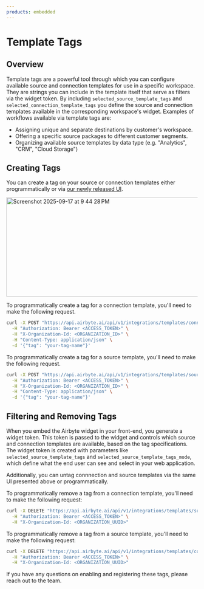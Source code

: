 ```yaml
---
products: embedded
---
```


# Template Tags

## Overview

Template tags are a powerful tool through which you can configure available source and connection templates for use in a specific workspace. They are strings you can include in the template itself that serve as filters via the widget token. By including `selected_source_template_tags` and `selected_connection_template_tags` you define the source and connection templates available in the corresponding workspace's widget. Examples of workflows available via template tags are:

- Assigning unique and separate destinations by customer's workspace.
- Offering a specific source packages to different customer segments.
- Organizing available source templates by data type (e.g. "Analytics", "CRM", "Cloud Storage")

## Creating Tags
You can create a tag on your source or connection templates either programmatically or via [our newly released UI](https://app.airbyte.ai).

<img width="936" height="261" alt="Screenshot 2025-09-17 at 9 44 28 PM" src="https://github.com/user-attachments/assets/aebc08af-e922-4cf8-b35f-b5880d57a1f3" />


To programmatically create a tag for a connection template, you'll need to make the following request.

``` bash
curl -X POST "https://api.airbyte.ai/api/v1/integrations/templates/connections/{id}/tag" \
  -H "Authorization: Bearer <ACCESS_TOKEN>" \
  -H "X-Organization-Id: <ORGANIZATION_ID>" \
  -H "Content-Type: application/json" \
  -d '{"tag": "your-tag-name"}'
```

To programmatically create a tag for a source template, you'll need to make the following request.

```bash
curl -X POST "https://api.airbyte.ai/api/v1/integrations/templates/sources/{id}/tag" \
  -H "Authorization: Bearer <ACCESS_TOKEN>" \
  -H "X-Organization-Id: <ORGANIZATION_ID>" \
  -H "Content-Type: application/json" \
  -d '{"tag": "your-tag-name"}'
```

## Filtering and Removing Tags

When you embed the Airbyte widget in your front-end, you generate a widget token. This token is passed to the widget and controls which source and connection templates are available, based on the tag specifications. 
The widget token is created with parameters like ‎`selected_source_template_tags` and ‎`selected_source_template_tags_mode`, which define what the end user can see and select in your web application.

Additionally, you can untag connnection and source templates via the same UI presented above or programmatically.

To programmatically remove a tag from a connection template, you'll need to make the following request:

```bash 
curl -X DELETE "https://api.airbyte.ai/api/v1/integrations/templates/sources/{id}/tag/{tag_name}" \
  -H "Authorization: Bearer <ACCESS_TOKEN>" \
  -H "X-Organization-Id: <ORGANIZATION_UUID>"
```

To programmatically remove a tag from a source template, you'll need to make the following request:

```bash 
curl -X DELETE "https://api.airbyte.ai/api/v1/integrations/templates/connections/{id}/tag/{tag_name}" \
  -H "Authorization: Bearer <ACCESS_TOKEN>" \
  -H "X-Organization-Id: <ORGANIZATION_UUID>"
```

If you have any questions on enabling and registering these tags, please reach out to the team.
